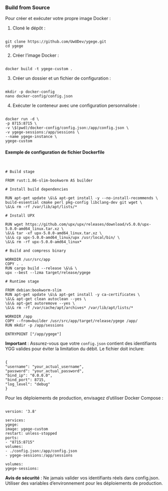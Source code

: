 ### Build from Source
Pour créer et exécuter votre propre image Docker :

1. Cloné le dépôt :
```

git clone https://github.com/UwUDev/ygege.git
cd ygege

```

2. Créer l’image Docker :
```

docker build -t ygege-custom .

```

3. Créer un dossier et un fichier de configuration :
```

mkdir -p docker-config
nano docker-config/config.json

```

4. Exécuter le conteneur avec une configuration personnalisée :
```

docker run -d \
-p 8715:8715 \
-v \$(pwd)/docker-config/config.json:/app/config.json \
-v ygege-sessions:/app/sessions \
--name ygege-instance \
ygege-custom

```

#### Exemple de configuration de fichier Dockerfile
```


# Build stage

FROM rust:1.86-slim-bookworm AS builder

# Install build dependencies

RUN apt-get update \&\& apt-get install -y --no-install-recommends \
build-essential cmake perl pkg-config libclang-dev git wget \
\&\& rm -rf /var/lib/apt/lists/*

# Install UPX

RUN wget https://github.com/upx/upx/releases/download/v5.0.0/upx-5.0.0-amd64_linux.tar.xz \
\&\& tar -xf upx-5.0.0-amd64_linux.tar.xz \
\&\& cp upx-5.0.0-amd64_linux/upx /usr/local/bin/ \
\&\& rm -rf upx-5.0.0-amd64_linux*

# Build and compress binary

WORKDIR /usr/src/app
COPY . .
RUN cargo build --release \&\& \
upx --best --lzma target/release/ygege

# Runtime stage

FROM debian:bookworm-slim
RUN apt-get update \&\& apt-get install -y ca-certificates \
\&\& apt-get clean autoclean --yes \
\&\& apt-get autoremove --yes \
\&\& rm -rf /var/cache/apt/archives* /var/lib/apt/lists/*

WORKDIR /app
COPY --from=builder /usr/src/app/target/release/ygege /app/
RUN mkdir -p /app/sessions

ENTRYPOINT ["/app/ygege"]

```

**Important** : Assurez-vous que votre `config.json` contient des identifiants YGG valides pour éviter la limitation du débit. Le fichier doit inclure:
```

{
"username": "your_actual_username",
"password": "your_actual_password",
"bind_ip": "0.0.0.0",
"bind_port": 8715,
"log_level": "debug"
}

```

Pour les déploiements de production, envisagez d’utiliser Docker Compose :
```

version: '3.8'

services:
ygege:
image: ygege-custom
restart: unless-stopped
ports:
- "8715:8715"
volumes:
- ./config.json:/app/config.json
- ygege-sessions:/app/sessions

volumes:
ygege-sessions:

```

**Avis de sécurité** : Ne jamais valider vos identifiants réels dans config.json. Utiliser des variables d’environnement pour les déploiements de production.
```
